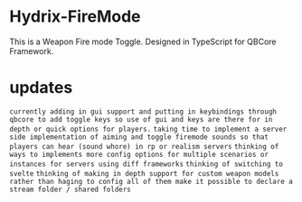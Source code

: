# Hydrix-FireMode
This is a Weapon Fire mode Toggle.  Designed in TypeScript for QBCore Framework. 
# updates
```currently adding in gui support and putting in keybindings through qbcore to add toggle keys so use of gui and keys are there for in depth or quick options for players.```
```taking time to implement a server side implementation of aiming and toggle firemode sounds so that players can hear (sound whore) in rp or realism servers```
```thinking of ways to implements more config options for multiple scenarios or instances for servers using diff frameworks```
```thinking of switching to svelte```
```thinking of making in depth support for custom weapon models rather than haging to config all of them make it possible to declare a stream folder / shared folders```
